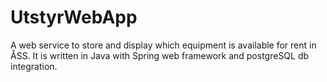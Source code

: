 # UtstyrWebApp
A web service to store and display which equipment is available for rent in ÅSS. It is written in Java with Spring web framework and postgreSQL db integration. 
